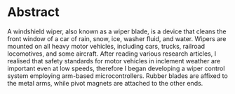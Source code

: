 # Abstract

A windshield wiper, also known as a wiper blade, is a device that cleans the front window of a car of rain, snow, ice, washer fluid, and water.
Wipers are mounted on all heavy motor vehicles, including cars, trucks, railroad locomotives, and some aircraft.
After reading various research articles, I realised that safety standards for motor vehicles in inclement weather are important even at low speeds, therefore I began developing a wiper control system employing arm-based microcontrollers.
Rubber blades are affixed to the metal arms, while pivot magnets are attached to the other ends.
